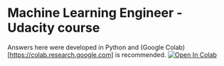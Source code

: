 # Machine Learning Engineer - Udacity course

Answers here were developed in Python and (Google Colab)[https://colab.research.google.com] is recommended. 
[![Open In Colab](https://colab.research.google.com/assets/colab-badge.svg)](https://colab.research.google.com/drive/187uAasyRAVujriFhB9f-KC4Kff6bEql7)
